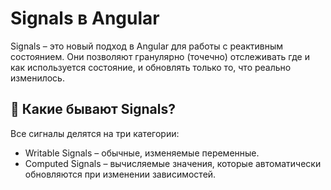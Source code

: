# Signals в Angular

Signals – это новый подход в Angular для работы с реактивным состоянием. Они позволяют гранулярно (точечно) отслеживать
где и как используется состояние, и обновлять только то, что реально изменилось.

## 🚦 Какие бывают Signals?

Все сигналы делятся на три категории:

- Writable Signals – обычные, изменяемые переменные.
- Computed Signals – вычисляемые значения, которые автоматически обновляются при изменении зависимостей.


